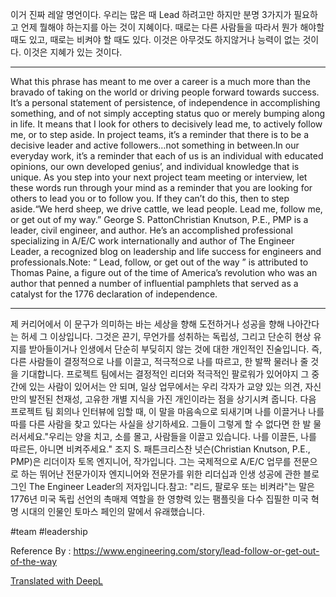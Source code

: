 
이거 진짜 레알 명언이다. 
우리는 많은 때 Lead 하려고만 하지만 분명 3가지가 필요하고 언제 뭘해야 하는지를 아는 것이 지혜이다. 
때로는 다른 사람들을 따라서 뭔가 해야할 때도 있고, 때로는 비켜야 할 때도 있다. 이것은 아무것도 하지않거나 능력이 없는 것이다. 이것은 지혜가 있는 것이다.

-------

What this phrase has meant to me over a career is a much more than the bravado of taking on the world or driving people forward towards success.  It’s a personal statement of persistence, of independence in accomplishing something, and of not simply accepting status quo or merely bumping along in life.  It means that I look for others to decisively lead me, to actively follow me, or to step aside.  In project teams, it’s a reminder that there is to be a decisive leader and active followers…not something in between.In our everyday work, it’s a reminder that each of us is an individual with educated opinions, our own developed genius’, and individual knowledge that is unique.  As you step into your next project team meeting or interview, let these words run through your mind as a reminder that you are looking for others to lead you or to follow you.  If they can’t do this, then to step aside.“We herd sheep, we drive cattle, we lead people. Lead me, follow me, or get out of my way.” George S. PattonChristian Knutson, P.E., PMP is a leader, civil engineer, and author.  He’s an accomplished professional specializing in A/E/C work internationally and author of The Engineer Leader, a recognized blog on leadership and life success for engineers and professionals.Note:  “ Lead, follow, or get out of the way ” is attributed to Thomas Paine, a figure out of the time of America’s revolution who was an author that penned a number of influential pamphlets that served as a catalyst for the 1776 declaration of independence.

---------

제 커리어에서 이 문구가 의미하는 바는 세상을 향해 도전하거나 성공을 향해 나아간다는 허세 그 이상입니다. 그것은 끈기, 무언가를 성취하는 독립성, 그리고 단순히 현상 유지를 받아들이거나 인생에서 단순히 부딪히지 않는 것에 대한 개인적인 진술입니다. 즉, 다른 사람들이 결정적으로 나를 이끌고, 적극적으로 나를 따르고, 한 발짝 물러나 줄 것을 기대합니다. 프로젝트 팀에서는 결정적인 리더와 적극적인 팔로워가 있어야지 그 중간에 있는 사람이 있어서는 안 되며, 일상 업무에서는 우리 각자가 교양 있는 의견, 자신만의 발전된 천재성, 고유한 개별 지식을 가진 개인이라는 점을 상기시켜 줍니다. 다음 프로젝트 팀 회의나 인터뷰에 임할 때, 이 말을 마음속으로 되새기며 나를 이끌거나 나를 따를 다른 사람을 찾고 있다는 사실을 상기하세요. 그들이 그렇게 할 수 없다면 한 발 물러서세요."우리는 양을 치고, 소를 몰고, 사람들을 이끌고 있습니다. 나를 이끌든, 나를 따르든, 아니면 비켜주세요." 조지 S. 패튼크리스찬 넛슨(Christian Knutson, P.E., PMP)은 리더이자 토목 엔지니어, 작가입니다. 그는 국제적으로 A/E/C 업무를 전문으로 하는 뛰어난 전문가이자 엔지니어와 전문가를 위한 리더십과 인생 성공에 관한 블로그인 The Engineer Leader의 저자입니다.참고: "리드, 팔로우 또는 비켜라"는 말은 1776년 미국 독립 선언의 촉매제 역할을 한 영향력 있는 팸플릿을 다수 집필한 미국 혁명 시대의 인물인 토마스 페인의 말에서 유래했습니다.  

#team #leadership

Reference By : https://www.engineering.com/story/lead-follow-or-get-out-of-the-way
  
[Translated with DeepL](https://www.deepl.com/translator?utm_source=macos&utm_medium=app&utm_campaign=macos-share)